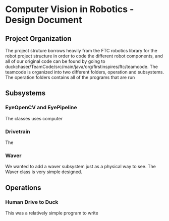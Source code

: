 # Computer Vision in Robotics - Design Document
## Project Organization
The project struture borrows heavily from the FTC robotics library for the robot project structure in order to code the different robot components, and all of our original code can be found by going to duckchaser/TeamCode/src/main/java/org/firstinspires/ftc/teamcode. The teamcode is organized into two different folders, operation and subsystems. The operation folders contains all of the programs that are run 

## Subsystems 
### EyeOpenCV and EyePipeline 
The classes uses computer 

### Drivetrain
The 

### Waver
We wanted to add a waver subsystem just as a physical way to see. The Waver class is very simple designed. 

## Operations
### Human Drive to Duck 
This was a relatively simple program to write 





